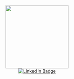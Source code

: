 <div id="header" align="center">
  <img src="https://komarev.com/ghpvc/?username=VictorVolkov7&style=flat-square&color=blueviolet" alt=""/>
</div>
<div id="header" align="center">
  <img src="https://media.giphy.com/media/SWoSkN6DxTszqIKEqv/giphy.gif" width="200"/>
</div>
<div id="badges" align="center">
  <a href="https://t.me/Safyro0">
    <img src="https://img.shields.io/badge/Telegramm-blue?style=for-the-badge&logo=telegram&logoColor=white" alt="LinkedIn Badge"/>
  </a>
</div>
